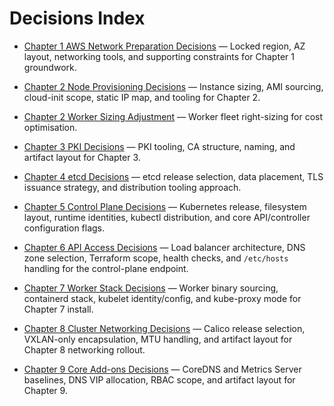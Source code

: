 # Decisions Index

- [Chapter 1 AWS Network Preparation Decisions](ADRs/000-chapter1-network-prep-decisions.md) — Locked region, AZ layout, networking tools, and supporting constraints for Chapter 1 groundwork.
- [Chapter 2 Node Provisioning Decisions](ADRs/001-chapter2-node-provisioning-decisions.md) — Instance sizing, AMI sourcing, cloud-init scope, static IP map, and tooling for Chapter 2.
- [Chapter 2 Worker Sizing Adjustment](ADRs/002-chapter2-worker-sizing-adjustment.md) — Worker fleet right-sizing for cost optimisation.

- [Chapter 3 PKI Decisions](ADRs/003-chapter3-pki-decisions.md) — PKI tooling, CA structure, naming, and artifact layout for Chapter 3.
- [Chapter 4 etcd Decisions](ADRs/004-chapter4-etcd-decisions.md) — etcd release selection, data placement, TLS issuance strategy, and distribution tooling approach.
- [Chapter 5 Control Plane Decisions](ADRs/005-chapter5-control-plane-decisions.md) — Kubernetes release, filesystem layout, runtime identities, kubectl distribution, and core API/controller configuration flags.
- [Chapter 6 API Access Decisions](ADRs/006-chapter6-api-access-decisions.md) — Load balancer architecture, DNS zone selection, Terraform scope, health checks, and `/etc/hosts` handling for the control-plane endpoint.
- [Chapter 7 Worker Stack Decisions](ADRs/007-chapter7-worker-stack-decisions.md) — Worker binary sourcing, containerd stack, kubelet identity/config, and kube-proxy mode for Chapter 7 install.

- [Chapter 8 Cluster Networking Decisions](ADRs/008-chapter8-networking-decisions.md) — Calico release selection, VXLAN-only encapsulation, MTU handling, and artifact layout for Chapter 8 networking rollout.
- [Chapter 9 Core Add-ons Decisions](ADRs/009-chapter9-core-addons-decisions.md) — CoreDNS and Metrics Server baselines, DNS VIP allocation, RBAC scope, and artifact layout for Chapter 9.
